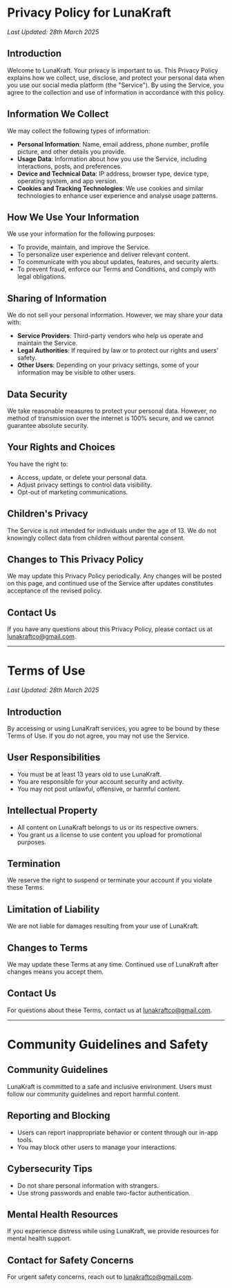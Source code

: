 # Privacy Policy for LunaKraft

*Last Updated: 28th March 2025*

## Introduction

Welcome to LunaKraft. Your privacy is important to us. This Privacy Policy explains how we collect, use, disclose, and protect your personal data when you use our social media platform (the "Service"). By using the Service, you agree to the collection and use of information in accordance with this policy.

## Information We Collect

We may collect the following types of information:

* **Personal Information**: Name, email address, phone number, profile picture, and other details you provide.
* **Usage Data**: Information about how you use the Service, including interactions, posts, and preferences.
* **Device and Technical Data**: IP address, browser type, device type, operating system, and app version.
* **Cookies and Tracking Technologies**: We use cookies and similar technologies to enhance user experience and analyse usage patterns.

## How We Use Your Information

We use your information for the following purposes:

* To provide, maintain, and improve the Service.
* To personalize user experience and deliver relevant content.
* To communicate with you about updates, features, and security alerts.
* To prevent fraud, enforce our Terms and Conditions, and comply with legal obligations.

## Sharing of Information

We do not sell your personal information. However, we may share your data with:

* **Service Providers**: Third-party vendors who help us operate and maintain the Service.
* **Legal Authorities**: If required by law or to protect our rights and users' safety.
* **Other Users**: Depending on your privacy settings, some of your information may be visible to other users.

## Data Security

We take reasonable measures to protect your personal data. However, no method of transmission over the internet is 100% secure, and we cannot guarantee absolute security.

## Your Rights and Choices

You have the right to:

* Access, update, or delete your personal data.
* Adjust privacy settings to control data visibility.
* Opt-out of marketing communications.

## Children's Privacy

The Service is not intended for individuals under the age of 13. We do not knowingly collect data from children without parental consent.

## Changes to This Privacy Policy

We may update this Privacy Policy periodically. Any changes will be posted on this page, and continued use of the Service after updates constitutes acceptance of the revised policy.

## Contact Us

If you have any questions about this Privacy Policy, please contact us at lunakraftco@gmail.com.

---

# Terms of Use

*Last Updated: 28th March 2025*

## Introduction

By accessing or using LunaKraft services, you agree to be bound by these Terms of Use. If you do not agree, you may not use the Service.

## User Responsibilities

* You must be at least 13 years old to use LunaKraft.
* You are responsible for your account security and activity.
* You may not post unlawful, offensive, or harmful content.

## Intellectual Property

* All content on LunaKraft belongs to us or its respective owners.
* You grant us a license to use content you upload for promotional purposes.

## Termination

We reserve the right to suspend or terminate your account if you violate these Terms.

## Limitation of Liability

We are not liable for damages resulting from your use of LunaKraft.

## Changes to Terms

We may update these Terms at any time. Continued use of LunaKraft after changes means you accept them.

## Contact Us

For questions about these Terms, contact us at lunakraftco@gmail.com.

---

# Community Guidelines and Safety

## Community Guidelines

LunaKraft is committed to a safe and inclusive environment. Users must follow our community guidelines and report harmful content.

## Reporting and Blocking

* Users can report inappropriate behavior or content through our in-app tools.
* You may block other users to manage your interactions.

## Cybersecurity Tips

* Do not share personal information with strangers.
* Use strong passwords and enable two-factor authentication.

## Mental Health Resources

If you experience distress while using LunaKraft, we provide resources for mental health support.

## Contact for Safety Concerns

For urgent safety concerns, reach out to lunakraftco@gmail.com. 